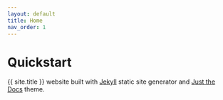 ```yaml
---
layout: default
title: Home
nav_order: 1
---
```


# Quickstart

{{ site.title }} website built with [Jekyll](https://jekyllrb.com) static site generator and [Just the Docs](https://pmarsceill.github.io/just-the-docs/) theme.

